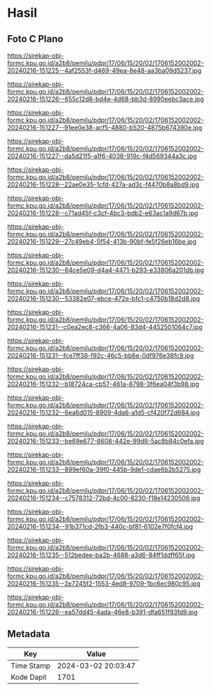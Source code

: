 # Hasil

## Foto C Plano

https://sirekap-obj-formc.kpu.go.id/a2b8/pemilu/pdpr/17/06/15/20/02/1706152002002-20240216-151225--4af2553f-d469-49ea-8e48-aa3ba09d5237.jpg

https://sirekap-obj-formc.kpu.go.id/a2b8/pemilu/pdpr/17/06/15/20/02/1706152002002-20240216-151226--655c12d8-bd4e-4d68-bb3d-8990eebc3ace.jpg

https://sirekap-obj-formc.kpu.go.id/a2b8/pemilu/pdpr/17/06/15/20/02/1706152002002-20240216-151227--91ee0e38-acf5-4880-b520-4875b674390e.jpg

https://sirekap-obj-formc.kpu.go.id/a2b8/pemilu/pdpr/17/06/15/20/02/1706152002002-20240216-151227--da5d21f5-a1f6-4036-919c-f4d569344a3c.jpg

https://sirekap-obj-formc.kpu.go.id/a2b8/pemilu/pdpr/17/06/15/20/02/1706152002002-20240216-151228--22ae0e35-1cfd-427a-ad3c-f4470b8a8bd9.jpg

https://sirekap-obj-formc.kpu.go.id/a2b8/pemilu/pdpr/17/06/15/20/02/1706152002002-20240216-151228--c71ad45f-c3cf-4bc3-bdb2-e63ac1a9d67b.jpg

https://sirekap-obj-formc.kpu.go.id/a2b8/pemilu/pdpr/17/06/15/20/02/1706152002002-20240216-151229--27c49eb4-5f54-413b-90bf-fe5f26eb16be.jpg

https://sirekap-obj-formc.kpu.go.id/a2b8/pemilu/pdpr/17/06/15/20/02/1706152002002-20240216-151230--64ce5e09-d4a4-4471-b293-e33806a201db.jpg

https://sirekap-obj-formc.kpu.go.id/a2b8/pemilu/pdpr/17/06/15/20/02/1706152002002-20240216-151230--53382e07-ebce-472e-bfc1-c4750b18d2d8.jpg

https://sirekap-obj-formc.kpu.go.id/a2b8/pemilu/pdpr/17/06/15/20/02/1706152002002-20240216-151231--c0ea2ec8-c366-4a06-83d4-4452501064c7.jpg

https://sirekap-obj-formc.kpu.go.id/a2b8/pemilu/pdpr/17/06/15/20/02/1706152002002-20240216-151231--fce7ff38-f92c-46c5-bb6e-0df976e38fc9.jpg

https://sirekap-obj-formc.kpu.go.id/a2b8/pemilu/pdpr/17/06/15/20/02/1706152002002-20240216-151232--b18724ca-cb57-461a-8798-3f6ea04f3b98.jpg

https://sirekap-obj-formc.kpu.go.id/a2b8/pemilu/pdpr/17/06/15/20/02/1706152002002-20240216-151232--6ea6d015-8909-4da6-a1d5-cf420f72d684.jpg

https://sirekap-obj-formc.kpu.go.id/a2b8/pemilu/pdpr/17/06/15/20/02/1706152002002-20240216-151233--be69e677-6608-442e-99d8-5ac8b84c0efa.jpg

https://sirekap-obj-formc.kpu.go.id/a2b8/pemilu/pdpr/17/06/15/20/02/1706152002002-20240216-151233--899ef60a-39f0-445b-9de1-cdae6b2b5275.jpg

https://sirekap-obj-formc.kpu.go.id/a2b8/pemilu/pdpr/17/06/15/20/02/1706152002002-20240216-151234--c7578312-72bd-4c00-8230-f18e14230506.jpg

https://sirekap-obj-formc.kpu.go.id/a2b8/pemilu/pdpr/17/06/15/20/02/1706152002002-20240216-151234--91b371cd-2fb3-440c-bf81-6102e7f0fcf4.jpg

https://sirekap-obj-formc.kpu.go.id/a2b8/pemilu/pdpr/17/06/15/20/02/1706152002002-20240216-151235--512bedee-ba2b-4688-a3d6-84ff1ddff65f.jpg

https://sirekap-obj-formc.kpu.go.id/a2b8/pemilu/pdpr/17/06/15/20/02/1706152002002-20240216-151235--2e7245f2-1553-4ed8-9709-1bc6ec980c95.jpg

https://sirekap-obj-formc.kpu.go.id/a2b8/pemilu/pdpr/17/06/15/20/02/1706152002002-20240216-151226--ea57dd45-4ada-46e8-b391-dfa651f93fd9.jpg


## Metadata

| Key        | Value               |
| ---------- | ------------------- |
| Time Stamp | 2024-03-02 20:03:47 |
| Kode Dapil | 1701                |



